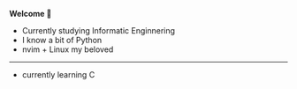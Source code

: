 <h><b>Welcome 🧉</b></h>
- Currently studying Informatic Enginnering
- I know a bit of Python
- nvim + Linux my beloved
-------------------------
- currently learning C
